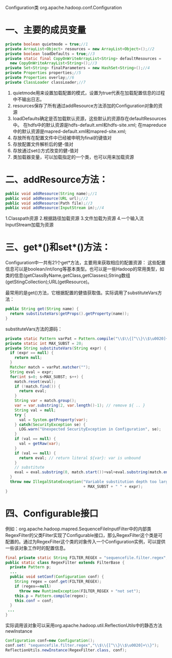 Configuration类 
org.apache.hadoop.conf.Configuration
# 一、主要的成员变量
```java
private boolean quietmode = true;//1
private ArrayList<Object> resources = new ArrayList<Object>();//2
private boolean loadDefaults = true;//3
private static final CopyOnWriteArrayList<String> defaultResources =
  new CopyOnWriteArrayList<String>();//3
private Set<String> finalParameters = new HashSet<String>();//4
private Properties properties;//5
private Properties overlay;//6
private ClassLoader classLoader;//7
```
1. quietmode用来设置加载配置的模式，设置为true代表在加载配置信息的过程中不输出日志。
2. resources保存了所有通过addResource方法添加的Configuration对象的资源
3. loadDefaults确定是否加载默认资源，这些默认的资源存在defaultResources 中。
在hdfs中的默认资源是hdfs-default.xml和hdfs-site.xml;
在mapreduce中的默认资源是mapred-default.xml和mapred-site.xml;
4. 存放所有在配置文件中已经被申明为final的键值对
5. 存放配置文件解析后的健-值对
6. 存放通过set()方式改变的健-值对
7. 类加载器变量，可以加载指定的一个类，也可以用来加载资源

# 二、addResource方法：
```java
public void addResource(String name);//1
public void addResource(URL url);//2
public void addResource(Path file);//3 
public void addResource(InputStream in);//4
```
1.Classpath资源
2.根据路径加载资源
3.文件加载为资源
4.一个输入流InputStream加载为资源

# 三、get*()和set*()方法：
Configuration中一共有21个get*方法，主要用来获取相应的配置资源：
这些配置信息可以是boolean/int/long等基本类型。也可以是一些Hadoop的常用类型，如类的信息(getClassByName,getClass,getClasses);String数组(getStingCollection);URL(getResource)。

最常用的是get()方法，它根据配置的健值获取值。实际调用了substituteVars方法：
```java
public String get(String name) {
  return substituteVars(getProps().getProperty(name));
}
````
substituteVars方法的源码：
```java
private static Pattern varPat = Pattern.compile("\\$\\{[^\\}\\$\u0020]+\\}");
private static int MAX_SUBST = 20;
private String substituteVars(String expr) {
  if (expr == null) {
    return null;
  }
  Matcher match = varPat.matcher("");
  String eval = expr;
  for(int s=0; s<MAX_SUBST; s++) {
    match.reset(eval);
    if (!match.find()) {
      return eval;
    }
    String var = match.group();
    var = var.substring(2, var.length()-1); // remove ${ .. }
    String val = null;
    try {
      val = System.getProperty(var);
    } catch(SecurityException se) {
      LOG.warn("Unexpected SecurityException in Configuration", se);
    }
    if (val == null) {
      val = getRaw(var);
    }
    if (val == null) {
      return eval; // return literal ${var}: var is unbound
    }
    // substitute
    eval = eval.substring(0, match.start())+val+eval.substring(match.end());
  }
  throw new IllegalStateException("Variable substitution depth too large: " 
                                  + MAX_SUBST + " " + expr);
}
```

# 四、Configurable接口
例如：org.apache.hadoop.mapred.SequenceFileInputFilter中的内部类RegexFilter的父类Filter实现了Configurable接口，那么RegexFilter这个类是可配置的。通过为RegexFilter这个类的对象传入一个Configuration实例，可以提供一些该对象工作时的配置信息。
```java
final private static String FILTER_REGEX = "sequencefile.filter.regex";
public static class RegexFilter extends FilterBase {
  private Pattern p;
  ...
  public void setConf(Configuration conf) {
    String regex = conf.get(FILTER_REGEX);
    if (regex==null)
      throw new RuntimeException(FILTER_REGEX + "not set");
    this.p = Pattern.compile(regex);
    this.conf = conf;
  }
 ...
}
```
实际调用该对象可以采用org.apache.hadoop.util.ReflectionUtils中的静态方法newInstance
```java
Configuration conf=new Configuration(); 
conf.set( "sequencefile.filter.regex","\\$\\{[^\\}\\$\u0020]+\\}");
ReflectionUtils.newInstance(RegexFilter.class, conf);
```




